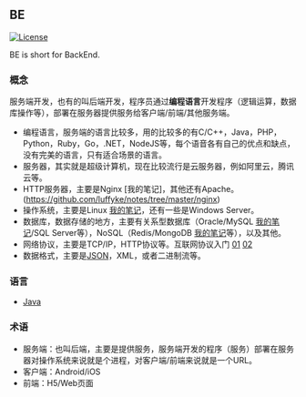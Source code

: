 ## BE
[![License](https://img.shields.io/badge/license-Apache%202-4EB1BA.svg)](https://www.apache.org/licenses/LICENSE-2.0.html)

BE is short for BackEnd.

### 概念
服务端开发，也有的叫后端开发，程序员通过**编程语言**开发程序（逻辑运算，数据库操作等），部署在服务器提供服务给客户端/前端/其他服务端。

- 编程语言，服务端的语言比较多，用的比较多的有C/C++，Java，PHP，Python，Ruby，Go，.NET，NodeJS等，每个语音各有自己的优点和缺点，没有完美的语言，只有适合场景的语言。
- 服务器，其实就是超级计算机，现在比较流行是云服务器，例如阿里云，腾讯云等。
- HTTP服务器，主要是Nginx [我的笔记]，其他还有Apache。(https://github.com/luffyke/notes/tree/master/nginx)
- 操作系统，主要是Linux [我的笔记](https://github.com/luffyke/notes/tree/master/linux)，还有一些是Windows Server。
- 数据库，数据存储的地方，主要有关系型数据库（Oracle/MySQL [我的笔记](https://github.com/luffyke/notes/tree/master/mysql)/SQL Server等），NoSQL（Redis/MongoDB [我的笔记](https://github.com/luffyke/notes/tree/master/mongo)等），以及其他。
- 网络协议，主要是TCP/IP，HTTP协议等。互联网协议入门 [01](http://www.ruanyifeng.com/blog/2012/05/internet_protocol_suite_part_i.html) [02](http://www.ruanyifeng.com/blog/2012/06/internet_protocol_suite_part_ii.html)
- 数据格式，主要是[JSON](http://www.json.org/json-zh.html)，XML，或者二进制流等。

### 语言
- [Java](./java.md)

### 术语
- 服务端：也叫后端，主要是提供服务，服务端开发的程序（服务）部署在服务器对操作系统来说就是个进程，对客户端/前端来说就是一个URL。
- 客户端：Android/iOS
- 前端：H5/Web页面